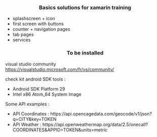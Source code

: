 <center><h3>Basics solutions for xamarin training</h3></center>
<ul>
  <li>splashscreen + icon</li>
  <li>first screen with buttons</li>
  <li>counter + navigation pages</li>
  <li>tab pages</li>
  <li>services</li>
</ul>

<center><h3>To be installed</h3></center>

visual studio community
https://visualstudio.microsoft.com/fr/vs/community/

check kit android SDK tools :
<ul>
  <li>Android SDK Platform 29</li>
  <li>Intel x86 Atom_64 System Image</li>
</ul>

Some API examples :
<ul>
  <li>API Coordinates : https://api.opencagedata.com/geocode/v1/json?q=CITY&key=TOKEN</li>
  <li>API Weather : https://api.openweathermap.org/data/2.5/onecall?COORDINATES&APPID=TOKEN&units=metric</li>
</ul>
